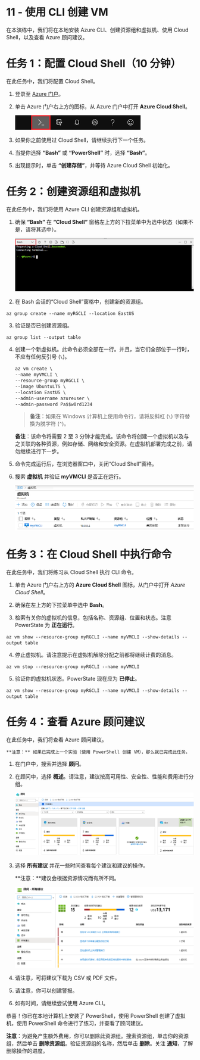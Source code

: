 ﻿---
wts:
    title: '11 - 使用 CLI 创建 VM（10 分钟）'
    module: '模块 03：描述核心解决方案和管理工具'
---
# 11 - 使用 CLI 创建 VM

在本演练中，我们将在本地安装 Azure CLI、创建资源组和虚拟机、使用 Cloud Shell，以及查看 Azure 顾问建议。 

# 任务 1：配置 Cloud Shell（10 分钟）

在此任务中，我们将配置 Cloud Shell。 

1. 登录至 [Azure 门户](https://portal.azure.com)。

2. 单击 Azure 门户右上方的图标，从 Azure 门户中打开 **Azure Cloud Shell**。

    ![Azure 门户“Azure Cloud Shell”图标的屏幕截图。](../images/1002.png)

3. 如果你之前使用过 Cloud Shell，请继续执行下一个任务。 

4. 当提你选择 **“Bash”** 或 **“PowerShell”** 时，选择 **“Bash”**。 

5. 出现提示时，单击 **“创建存储”**，并等待 Azure Cloud Shell 初始化。 

# 任务 2：创建资源组和虚拟机

在此任务中，我们将使用 Azure CLI 创建资源组和虚拟机。  

1. 确保 **“Bash”** 在 **“Cloud Shell”** 窗格左上方的下拉菜单中为选中状态（如果不是，请将其选中）。

    ![Azure 门户 Azure Cloud Shell 的屏幕截图，其中突出显示了“Bash”下拉菜单。](../images/1002a.png)

2. 在 Bash 会话的“Cloud Shell”窗格中，创建新的资源组。 

```cli
az group create --name myRGCLI --location EastUS
```

3. 验证是否已创建资源组。

```cli
az group list --output table
```

4. 创建一个新虚拟机。此命令必须全部在一行。并且，当它们全部位于一行时，不应有任何反引号 (`\`)。 

    ```cli
    az vm create \
    --name myVMCLI \
    --resource-group myRGCLI \
    --image UbuntuLTS \
    --location EastUS \
    --admin-username azureuser \
    --admin-password Pa$$w0rd1234
    ```

    >**备注**：如果在 Windows 计算机上使用命令行，请将反斜杠 (`\`) 字符替换为脱字符 (`^`)。
    
    **备注**：该命令将需要 2 至 3 分钟才能完成。该命令将创建一个虚拟机以及与之关联的各种资源，例如存储、网络和安全资源。在虚拟机部署完成之前，请勿继续进行下一步。 

5. 命令完成运行后，在浏览器窗口中，关闭“Cloud Shell”窗格。

6. 搜索 **虚拟机** 并验证 **myVMCLI** 是否正在运行。

    ![此屏幕截图显示了“虚拟机”页面，其中 myVMPS 处于正在运行的状态。](../images/1101.png)


# 任务 3：在 Cloud Shell 中执行命令

在此任务中，我们将练习从 Cloud Shell 执行 CLI 命令。 

1. 单击 Azure 门户右上方的 **Azure Cloud Shell** 图标，从门户中打开 *Azure Cloud Shell*。

2. 确保在左上方的下拉菜单中选中 **Bash**。

3. 检索有关你的虚拟机的信息，包括名称、资源组、位置和状态。注意 PowerState 为 **正在运行**。

```cli
az vm show --resource-group myRGCLI --name myVMCLI --show-details --output table 
```

4. 停止虚拟机。请注意提示在虚拟机解除分配之前都将继续计费的消息。 

```cli
az vm stop --resource-group myRGCLI --name myVMCLI
```

5. 验证你的虚拟机状态。PowerState 现在应为 **已停止**。

```cli
az vm show --resource-group myRGCLI --name myVMCLI --show-details --output table 
```

# 任务 4：查看 Azure 顾问建议

在此任务中，我们将查看 Azure 顾问建议。 

    **注意：** 如果已完成上一个实验（使用 PowerShell 创建 VM），那么就已完成此任务。 

1. 在门户中，搜索并选择 **顾问**。 

2. 在顾问中，选择 **概述**。请注意，建议按高可用性、安全性、性能和费用进行分组。 

    ![顾问“概述”页面的屏幕截图。 ](../images/1103.png)

3. 选择 **所有建议** 并花一些时间查看每个建议和建议的操作。 

    **注意：**建议会根据资源情况而有所不同。 

    ![顾问“所有建议”页面的屏幕截图。 ](../images/1104.png)

4. 请注意，可将建议下载为 CSV 或 PDF 文件。 

5. 请注意，你可以创建警报。 

6. 如有时间，请继续尝试使用 Azure CLI。

恭喜！你已在本地计算机上安装了 PowerShell，使用 PowerShell 创建了虚拟机，使用 PowerShell 命令进行了练习，并查看了顾问建议。

**注意**：为避免产生额外费用，你可以删除此资源组。搜索资源组，单击你的资源组，然后单击 **删除资源组**。验证资源组的名称，然后单击 **删除**。关注 **通知**，了解删除操作的进度。
